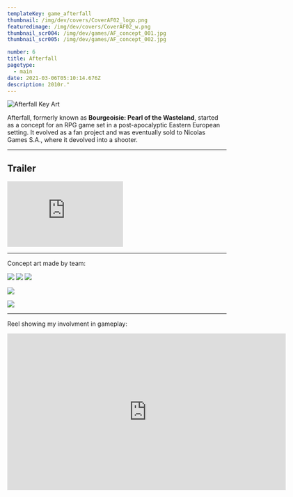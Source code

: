 ```yaml
---
templateKey: game_afterfall
thumbnail: /img/dev/covers/CoverAF02_logo.png
featuredimage: /img/dev/covers/CoverAF02_w.png
thumbnail_scr004: /img/dev/games/AF_concept_001.jpg
thumbnail_scr005: /img/dev/games/AF_concept_002.jpg

number: 6
title: Afterfall
pagetype:
  - main
date: 2021-03-06T05:10:14.676Z
description: 2010r."
---
```


![Afterfall Key Art](/img/dev/covers/CoverAF02.png)


Afterfall, formerly known as **Bourgeoisie: Pearl of the Wasteland**, started as a concept for an RPG game set in a post-apocalyptic Eastern European setting. It evolved as a fan project and was eventually sold to Nicolas Games S.A., where it devolved into a shooter.

--- 

## Trailer 

<iframe width="266" height="151" src="https://www.youtube.com/embed/xUL5yPTW9Gk" title="Afterfall  Insanity  E3 2010   Teaser Trailer" frameborder="0" allow="accelerometer; autoplay; clipboard-write; encrypted-media; gyroscope; picture-in-picture; web-share" allowfullscreen></iframe>


--- 


Concept art made by team: 


![](/img/dev/games/123123.jpg)
![](/img/dev/games/124124512.jpg)
![](/img/dev/games/93.jpg)




![](/img/dev/itm1.png)

![](/img/dev/rsc6.jpg)


--- 

Reel showing my involvment in gameplay: 

<iframe title="vimeo-player" src="https://player.vimeo.com/video/35271180?h=8d1d7dcc52" width="640" height="360" frameborder="0"    allowfullscreen></iframe>